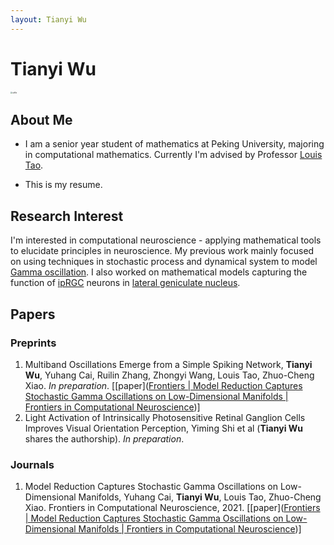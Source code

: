```yaml
---
layout: Tianyi Wu
---
```


# Tianyi Wu

<img src="C:\Users\raneyni\Documents\GitHub\NickelRaney.github.io\selfie.jpg" alt="selfie" style="zoom:20%;" />

## About Me

* I am a senior year student of mathematics at Peking University, majoring in computational mathematics. Currently I'm advised by Professor [Louis Tao](https://www.cbi.pku.edu.cn/people/cbifaculty/265951.html).

* This is my resume.

## Research Interest

I'm interested in computational neuroscience - applying mathematical tools to elucidate principles in neuroscience. My previous work mainly focused on using techniques in stochastic process and dynamical system to model [Gamma oscillation](https://en.wikipedia.org/wiki/Gamma_wave). I also worked on mathematical models capturing the function of [ipRGC](https://en.wikipedia.org/wiki/Intrinsically_photosensitive_retinal_ganglion_cell) neurons in [lateral geniculate nucleus](https://en.wikipedia.org/wiki/Lateral_geniculate_nucleus).

## Papers

### Preprints

1. Multiband Oscillations Emerge from a Simple Spiking Network, **Tianyi Wu**, Yuhang Cai, Ruilin Zhang, Zhongyi Wang, Louis Tao, Zhuo-Cheng Xiao. *In preparation*. [[paper]([Frontiers | Model Reduction Captures Stochastic Gamma Oscillations on Low-Dimensional Manifolds | Frontiers in Computational Neuroscience](https://www.frontiersin.org/articles/10.3389/fncom.2021.678688/full))]
2. Light Activation of Intrinsically Photosensitive Retinal Ganglion Cells Improves Visual Orientation Perception, Yiming Shi et al (**Tianyi Wu** shares the authorship). *In preparation*.

### Journals

1. Model Reduction Captures Stochastic Gamma Oscillations on Low-Dimensional Manifolds, Yuhang Cai, **Tianyi Wu**, Louis Tao, Zhuo-Cheng Xiao. Frontiers in Computational Neuroscience, 2021. [[paper]([Frontiers | Model Reduction Captures Stochastic Gamma Oscillations on Low-Dimensional Manifolds | Frontiers in Computational Neuroscience](https://www.frontiersin.org/articles/10.3389/fncom.2021.678688/full))]

   

   

   

   

   

   



